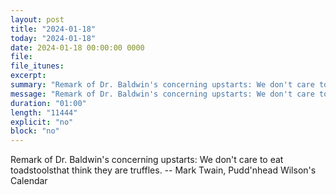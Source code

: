 ```yaml
---
layout: post
title: "2024-01-18"
today: "2024-01-18"
date: 2024-01-18 00:00:00 0000
file:
file_itunes:
excerpt:
summary: "Remark of Dr. Baldwin's concerning upstarts: We don't care to eat toadstoolsthat think they are truffles. -- Mark Twain, Pudd'nhead Wilson's Calendar "
message: "Remark of Dr. Baldwin's concerning upstarts: We don't care to eat toadstoolsthat think they are truffles. -- Mark Twain, Pudd'nhead Wilson's Calendar "
duration: "01:00"
length: "11444"
explicit: "no"
block: "no"
---
```

Remark of Dr. Baldwin's concerning upstarts: We don't care to eat toadstoolsthat think they are truffles. -- Mark Twain, Pudd'nhead Wilson's Calendar 

